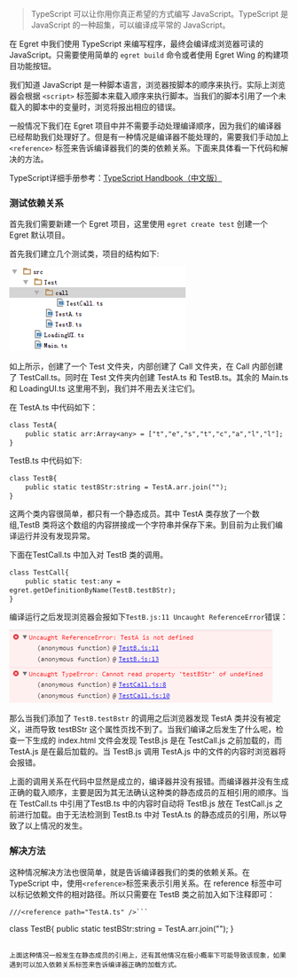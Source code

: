 > TypeScript 可以让你用你真正希望的方式编写 JavaScript。TypeScript 是 JavaScript 的一种超集，可以编译成平常的 JavaScript。

在 Egret 中我们使用 TypeScript 来编写程序，最终会编译成浏览器可读的 JavaScript。只需要使用简单的 `egret build` 命令或者使用 Egret Wing 的构建项目功能按钮。

我们知道 JavaScript 是一种脚本语言，浏览器按脚本的顺序来执行。实际上浏览器会根据 `<script>` 标签脚本来载入顺序来执行脚本。当我们的脚本引用了一个未载入的脚本中的变量时，浏览将报出相应的错误。

一般情况下我们在 Egret 项目中并不需要手动处理编译顺序，因为我们的编译器已经帮助我们处理好了。但是有一种情况是编译器不能处理的，需要我们手动加上 `<reference>` 标签来告诉编译器我们的类的依赖关系。下面来具体看一下代码和解决的方法。

TypeScript详细手册参考：[TypeScript Handbook（中文版）](https://www.gitbook.com/book/zhongsp/typescript-handbook/details)

### 测试依赖关系

首先我们需要新建一个 Egret 项目，这里使用 `egret create test` 创建一个 Egret 默认项目。

首先我们建立几个测试类，项目的结构如下:

![](56e7b0cb40856.png)

如上所示，创建了一个 Test 文件夹，内部创建了 Call 文件夹，在 Call 内部创建了 TestCall.ts。同时在 Test 文件夹内创建 TestA.ts 和 TestB.ts。其余的 Main.ts 和 LoadingUI.ts 这里用不到，我们并不用去关注它们。

在 TestA.ts 中代码如下：

```
class TestA{
    public static arr:Array<any> = ["t","e","s","t","c","a","l","l"];
}
```

TestB.ts 中代码如下:

```
class TestB{
    public static testBStr:string = TestA.arr.join("");
}
```

这两个类内容很简单，都只有一个静态成员。其中 TestA 类存放了一个数组,TestB 类将这个数组的内容拼接成一个字符串并保存下来。到目前为止我们编译运行并没有发现异常。

下面在TestCall.ts 中加入对 TestB 类的调用。

```
class TestCall{
    public static test:any = egret.getDefinitionByName(TestB.testBStr);
}
```

编译运行之后发现浏览器会报如下`TestB.js:11 Uncaught ReferenceError`错误：

![](56e7b0cb4fc18.png)

那么当我们添加了 `TestB.testBstr` 的调用之后浏览器发现 TestA 类并没有被定义，进而导致 testBStr 这个属性页找不到了。当我们编译之后发生了什么呢，检查一下生成的 index.html 文件会发现 TestB.js 是在 TestCall.js 之前加载的，而 TestA.js 是在最后加载的。当 TestB.js 调用 TestA.js 中的文件的内容时浏览器将会报错。

上面的调用关系在代码中显然是成立的，编译器并没有报错。而编译器并没有生成正确的载入顺序，主要是因为其无法确认这种类的静态成员的互相引用的顺序。当在 TestCall.ts 中引用了TestB.ts 中的内容时自动将 TestB.js 放在 TestCall.js 之前进行加载。由于无法检测到 TestB.ts 中对 TestA.ts 的静态成员的引用，所以导致了以上情况的发生。

### 解决方法

这种情况解决方法也很简单，就是告诉编译器我们的类的依赖关系。在 TypeScript 中，使用`<reference>`标签来表示引用关系。在 reference 标签中可以标记依赖文件的相对路径。所以只需要在 TestB 类之前加入如下注释即可：

```
///<reference path="TestA.ts" />```

```
class TestB{
    public static testBStr:string = TestA.arr.join("");
}
```

上面这种情况一般发生在静态成员的引用上，还有其他情况在极小概率下可能导致该现象，如果遇到可以加入依赖关系标签来告诉编译器正确的加载方式。